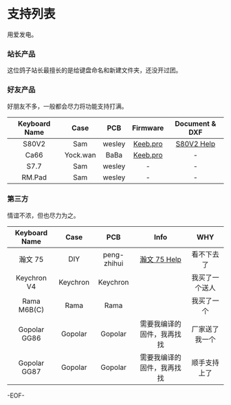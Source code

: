 # 支持列表

用爱发电。

### 站长产品

这位鸽子站长最擅长的是给键盘命名和新建文件夹，还没开过团。

### 好友产品

好朋友不多，一般都会尽力将功能支持打满。

| Keyboard Name |   Case   |  PCB   |                       Firmware                        |       Document & DXF       |
| :-----------: | :------: | :----: | :---------------------------------------------------: | :------------------------: |
|     S80V2     |   Sam    | wesley | [Keeb.pro](https://github.com/KeebProStudio/firmware) | [S80V2 Help](/kb/s80v2.md) |
|     Ca66      | Yock.wan |  BaBa  | [Keeb.pro](https://github.com/KeebProStudio/firmware) |             -              |
|     S7.7      |   Sam    | wesley |                           -                           |             -              |
|    RM.Pad     |   Sam    | wesley |                           -                           |             -              |

### 第三方

情谊不浓，但也尽力为之。

| Keyboard Name |   Case   |     PCB     |                Info                 |      WHY       |
| :-----------: | :------: | :---------: | :---------------------------------: | :------------: |
|    瀚文 75    |   DIY    | peng-zhihui | [瀚文 75 Help](/kb/HelloWorld75.md) |   看不下去了   |
|  Keychron V4  | Keychron |  Keychron   |                                     | 我买了一个送人 |
|  Rama M6B(C)  |   Rama   |    Rama     |                                     |   我买了一个   |
| Gopolar GG86  | Gopolar  |   Gopolar   |     需要我编译的固件，我再找找      | 厂家送了我一个 |
| Gopolar GG87  | Gopolar  |   Gopolar   |     需要我编译的固件，我再找找      |  顺手支持上了  |

-EOF-
